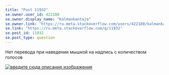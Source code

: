 ```yaml
---
title: "Post 11932"
se.owner.user_id: 422180
se.owner.display_name: "Kalmankantaja"
se.owner.link: "https://ru.meta.stackoverflow.com/users/422180/kalmankantaja"
se.link: "https://ru.meta.stackoverflow.com/q/11932"
se.post_id: 11932
se.post_type: question
---
```

<p>Нет перевода при наведении мышкой на надпись с количеством голосов</p>
<p><a href="https://i.stack.imgur.com/psJPK.png" rel="nofollow noreferrer"><img src="https://i.stack.imgur.com/psJPK.png" alt="введите сюда описание изображения" /></a></p>
